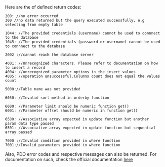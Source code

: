 Here are the of defined return codes:

    200: //no error occurred
    300 //no data returned but the query executed successfully, e.g selecting from empty table

	1044: //The provided credentials (username) cannot be used to connnect to the database
	1045: //The provided credentials (password or username) cannot be used to connnect to the database
	
    2002 ://cannot reach the database server
     
    4001: //Unrecognized characters. Please refer to documentation on how to insert a record
    4004: //unrecognized parameter options in the insert values
    4005: //operation unsuccessful.Columns count does not equal the values count
     	
    5000://Table name was not provided

	6050: //Invalid sort method in orderby function
	
    6000: //Parameter limit should be numeric function get()
    6001: //Parameter offset should be numeric in function get()
    
    6500: //Associative array expected in update function but another param data type passed
    6501: //Associative array expected in update function but sequential array passed
    	
    7000 ://Invalid condition provided in where function
    7001://Invalid parameters provided in where function
    

Also, PDO error codes and respective messages can also be returned.
 For documentation on such, check the official documentation [here]('')